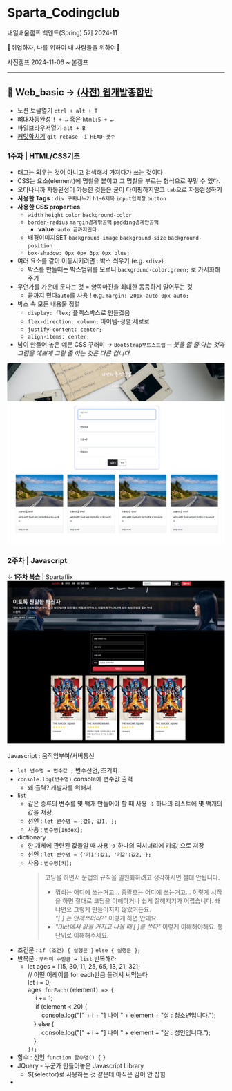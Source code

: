 # Sparta_Codingclub

내일배움캠프 백엔드(Spring) 5기 2024-11

🔅취업하자, 나를 위하여 내 사람들을 위하여🔅

사전캠프 2024-11-06 ~ 본캠프

---

## 📁 Web_basic → [(사전) 웹개발종합반](https://spartacodingclub.kr/online/web_basic)

- 노션 토글열기 `ctrl + alt + T`
- 뼈대자동완성 `! + ↵` 혹은 `html:5 + ↵`
- 파일브라우저열기 `alt + B`
- [커밋합치기](https://naradesign.github.io/git-commit-fixup-squash.html) `git rebase -i HEAD~갯수`

### **1주차** | HTML/CSS기초

- 태그는 외우는 것이 아니고 검색해서 가져다가 쓰는 것이다
- CSS는 요소(element)에 명찰을 붙이고 그 명찰을 부르는 형식으로 꾸밀 수 있다.
- 오타나니까 자동완성이 가능한 것들은 굳이 타이핑하지말고 `tab`으로 자동완성하기
- **사용한 Tags** : `div 구획나누기` `h1~6제목` `input입력창` `button`
- **사용한 CSS properties**
  - `width` `height` `color` `background-color`
  - `border-radius` `margin경계밖공백` `padding경계안공백`
    - **value**: `auto 끝까지민다`
  - 배경이미지SET `background-image` `background-size` `background-position`
  - `box-shadow: 0px 0px 3px 0px blue;`
- 여러 요소를 같이 이동시키려면 : 박스 씌우기 (e.g. `<div>`)
  - 박스를 만들때는 박스범위를 모르니 `background-color:green;` 로 가시화해주기
- 무언가를 가운데 둔다는 것 = 양쪽마진을 최대한 동등하게 밀어두는 것
  - 끝까지 민다`auto`를 사용 ! e.g. `margin: 20px auto 0px auto;`
- 박스 속 모든 내용물 정렬
  - `display: flex;` 플렉스박스로 만들겠음
  - `flex-direction: column;` 아이템-정렬:세로로
  - `justify-content: center;`
  - `align-items: center;`
- 남이 만들어 놓은 예쁜 CSS 꾸러미 → `Bootstrap부트스트랩` ─ _붓을 쥘 줄 아는 것과 그림을 예쁘게 그릴 줄 아는 것은 다른 겁니다._

![Chap.1 result](1주차-코딩결과.png)

### **2주차** | Javascript

↓ **1주차 복습** | Spartaflix
![Chap.2 result](2주차-1주차복습-코딩결과.png)

Javascript : 움직임부여/서버통신

- `let 변수명 = 변수값 ;` 변수선언, 초기화
- `console.log(변수명)` console에 변수값 출력
  - 왜 출력? 개발자를 위해서
- list
  - 같은 종류의 변수를 몇 백개 만들어야 할 때 사용 → 하나의 리스트에 몇 백개의 값을 저장
  - 선언 : `let 변수명 = [값0, 값1, ];`
  - 사용 : `변수명[Index];`
- dictionary
  - 한 개체에 관련된 값들일 때 사용 → 하나의 딕셔너리에 키:값 으로 저장
  - 선언 : `let 변수명 = {'카1':값1, '키2':값2, };`
  - 사용 : `변수명[키];`
    > 코딩을 하면서 문법의 규칙을 일원화하려고 생각하시면 절대 안됩니다.
    >
    > - 꺾쇠는 어디에 쓰는거고... 중괄호는 어디에 쓰는거고... 이렇게 시작을 하면 절대로 코딩을 이해하거나 쉽게 잘해지기가 어렵습니다. 왜냐면요 그렇게 만들어지지 않았거든요.  
    >   _"[ ] 는 언제쓰더라?"_ 이렇게 하면 안돼요.
    > - _"Dict에서 값을 가지고 나올 때 [ ]를 쓴다"_ 이렇게 이해해야해요. 통단위로 이해해주세요.
- 조건문 : `if (조건) { 실행문 }` `else { 실행문 };`
- 반복문 : `꾸러미 수만큼 → list` 반복해라
  - let ages = [15, 30, 11, 25, 65, 13, 21, 32];  
    // 어떤 어레이를 for each만큼 돌려서 써먹는다  
    let i = 0;  
    ages`.forEach((`element`) => {`  
    　 i += 1;  
    　 if (element < 20) {  
    　　 console.log("[" + i + "] 나이 " + element + "살 : 청소년입니다.");  
    　} else {  
    　　 console.log("[" + i + "] 나이 " + element + "살 : 성인입니다.");  
    　}  
    `});`
- 함수 : 선언 `function 함수명() {` `}`
- JQuery - 누군가 만들어놓은 Javascript Library
  - $(selector)로 사용하는 것 같은데 아직은 감이 안 잡힘
-
